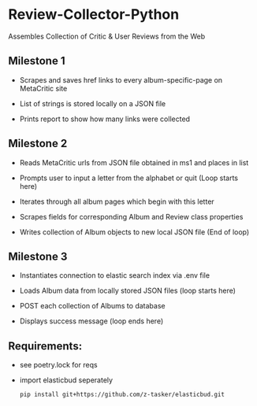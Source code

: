 

# Review-Collector-Python
Assembles Collection of Critic &amp; User Reviews from the Web

## Milestone 1 
- Scrapes and saves href links to every album-specific-page on MetaCritic site

- List of strings is stored locally on a JSON file

- Prints report to show how many links were collected

## Milestone 2 
- Reads MetaCritic urls from JSON file obtained in ms1 and places in list

- Prompts user to input a letter from the alphabet or quit (Loop starts here)

- Iterates through all album pages which begin with this letter

- Scrapes fields for corresponding Album and Review class properties

- Writes collection of Album objects to new local JSON file (End of loop)

## Milestone 3 
- Instantiates connection to elastic search index via .env file

- Loads Album data from locally stored JSON files  (loop starts here)

- POST each collection of Albums to database

- Displays success message                         (loop ends here)


## Requirements: 
- see poetry.lock for reqs

- import elasticbud seperately

    ```pip install git+https://github.com/z-tasker/elasticbud.git```





